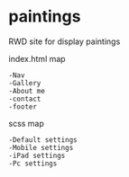    
# paintings
RWD site for display paintings

index.html map

    -Nav
    -Gallery
    -About me
    -contact
    -footer

scss map
    
    -Default settings
    -Mobile settings
    -iPad settings
    -Pc settings

